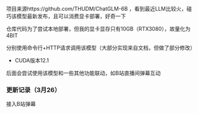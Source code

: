 项目来源https://github.com/THUDM/ChatGLM-6B ，看到最近LLM比较火，碰巧该模型最新发布，且可以消费显卡部署，好奇一下

仓库代码为了尝试本地部署，但我的显卡显存只有10GB（RTX3080），故量化为4BIT

分别使用命令行+HTTP请求调用该模型（大部分实现来自文档，但做了部分修改）

* CUDA版本12.1

后面会尝试使用该模型和一些其他功能联动，如B站直播间弹幕互动

### 更新记录（3月26）
接入B站弹幕
